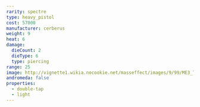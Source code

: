 ```yaml
---
rarity: spectre
type: heavy_pistol
cost: 57000
manufacturer: cerberus
weight: 9
heat: 6
damage:
  dieCount: 2
  dieType: 6
  type: piercing
range: 25
image: http://vignette1.wikia.nocookie.net/masseffect/images/9/99/ME3_Talon_Heavy_Pistol.png/revision/latest?cb=20120317185721
andromeda: false
properties:
  - double-tap
  - light
---
```


